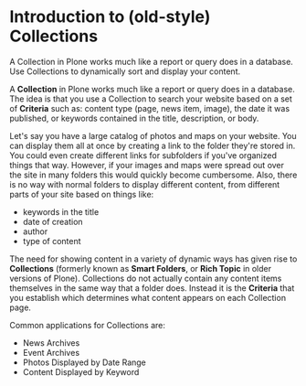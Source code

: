 # Introduction to (old-style) Collections

A Collection in Plone works much like a report or query does in a database.
Use Collections to dynamically sort and display your content.

A **Collection** in Plone works much like a report or query does in a database.
The idea is that you use a Collection to search your website based on a set of **Criteria** such as: content type (page, news item, image), the date it was published, or keywords contained in the title, description, or body.

Let's say you have a large catalog of photos and maps on your website.
You can display them all at once by creating a link to the folder they're stored in.
You could even create different links for subfolders if you've organized things that way.
However, if your images and maps were spread out over the site in many folders this would quickly become cumbersome.
Also, there is no way with normal folders to display different content, from different parts of your site based on things like:

- keywords in the title
- date of creation
- author
- type of content

The need for showing content in a variety of dynamic ways has given rise to **Collections** (formerly known as **Smart Folders**, or **Rich Topic** in older versions of Plone).
Collections do not actually contain any content items themselves in the same way that a folder does.
Instead it is the **Criteria** that you establish which determines what content appears on each Collection page.

Common applications for Collections are:

- News Archives
- Event Archives
- Photos Displayed by Date Range
- Content Displayed by Keyword
